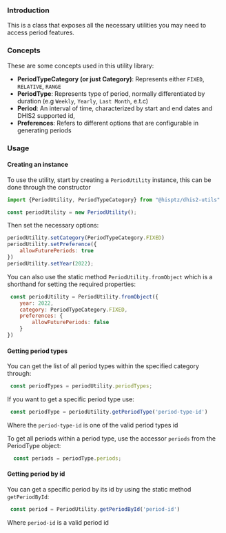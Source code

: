 ### Introduction

This is a class that exposes all the necessary utilities you may need to access period features.

### Concepts

These are some concepts used in this utility library:

- **PeriodTypeCategory (or just Category)**: Represents either `FIXED`, `RELATIVE`, `RANGE`
- **PeriodType**: Represents type of period, normally differentiated by duration (e.g `Weekly`, `Yearly`, `Last Month`,
  e.t.c)
- **Period**: An interval of time, characterized by start and end dates and DHIS2 supported id,
- **Preferences**: Refers to different options that are configurable in generating periods

### Usage

#### Creating an instance

To use the utility, start by creating a `PeriodUtility` instance, this can be done through the constructor

```javascript
import {PeriodUtility, PeriodTypeCategory} from "@hisptz/dhis2-utils"

const periodUtility = new PeriodUtility();
```

Then set the necessary options:

```javascript
periodUtility.setCategory(PeriodTypeCategory.FIXED)
periodUtility.setPreference({
    allowFuturePeriods: true
})
periodUtility.setYear(2022);
```

You can also use the static method `PeriodUtility.fromObject` which is a shorthand for setting the required properties:

```javascript
 const periodUtility = PeriodUtility.fromObject({
    year: 2022,
    category: PeriodTypeCategory.FIXED,
    preferences: {
        allowFuturePeriods: false
    }
})
```

#### Getting period types

You can get the list of all period types within the specified category through:

```javascript
 const periodTypes = periodUtility.periodTypes;
```

If you want to get a specific period type use:

```javascript
 const periodType = periodUtility.getPeriodType('period-type-id')
```

Where the `period-type-id` is one of the valid period types id

To get all periods within a period type, use the accessor `periods` from the PeriodType object:

```javascript
  const periods = periodType.periods;
```

#### Getting period by id

You can get a specific period by its id by using the static method `getPeriodById`:

```javascript
 const period = PeriodUtility.getPeriodById('period-id')
```

Where `period-id` is a valid period id
